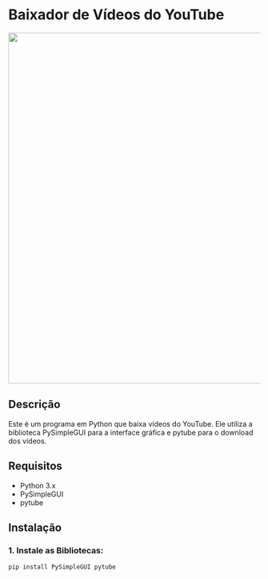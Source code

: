 # Baixador de Vídeos do YouTube

<span align="center">



</span>


<div align="center">
<img src="https://github.com/efrainefeso/Baixar-v-deo-youtube/assets/146659695/d71e0780-5329-4fa9-b521-0b97fdfe9e31" width="700px" />
</div>


## Descrição
Este é um programa em Python que baixa vídeos do YouTube. Ele utiliza a biblioteca PySimpleGUI para a interface gráfica e pytube para o download dos vídeos.

## Requisitos
- Python 3.x
- PySimpleGUI
- pytube

## Instalação
### 1. Instale as Bibliotecas:
```bash
pip install PySimpleGUI pytube
